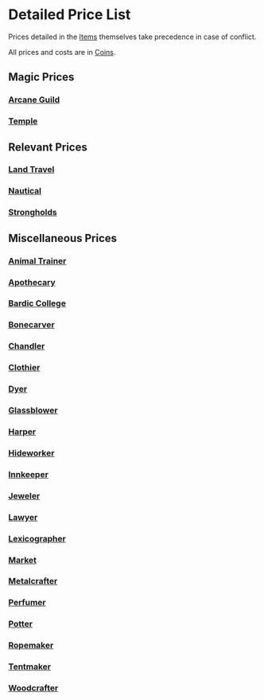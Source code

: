 # Detailed Price List

Prices detailed in the [Items](../../Items%20and%20Gear/Items.md) themselves take precedence in case of conflict.

All prices and costs are in [Coins](Coins.md).

## Magic Prices

### [Arcane Guild](Relevant%20Prices/Arcane%20Guild.md)

### [Temple](Relevant%20Prices/Temple.md)

## Relevant Prices

### [Land Travel](Relevant%20Prices/Land%20Travel/Land%20Travel.md)

### [Nautical](Relevant%20Prices/Nautical/Nautical.md)

### [Strongholds](Relevant%20Prices/Strongholds/Strongholds.md)

## Miscellaneous Prices

### [Animal Trainer](Miscellaneous%20Prices/Animal%20Trainer.md)

### [Apothecary](Miscellaneous%20Prices/Apothecary.md)

### [Bardic College](Miscellaneous%20Prices/Bardic%20College.md)

### [Bonecarver](Miscellaneous%20Prices/Bonecarver.md)

### [Chandler](Miscellaneous%20Prices/Chandler.md)

### [Clothier](Miscellaneous%20Prices/Clothier.md)

### [Dyer](Miscellaneous%20Prices/Dyer.md)

### [Glassblower](Miscellaneous%20Prices/Glassblower.md)

### [Harper](Miscellaneous%20Prices/Harper.md)

### [Hideworker](Miscellaneous%20Prices/Hideworker.md)

### [Innkeeper](Miscellaneous%20Prices/Innkeeper.md)

### [Jeweler](Miscellaneous%20Prices/Jeweler.md)

### [Lawyer](Miscellaneous%20Prices/Lawyer.md)

### [Lexicographer](Miscellaneous%20Prices/Lexicographer.md)

### [Market](Miscellaneous%20Prices/Market.md)

### [Metalcrafter](Miscellaneous%20Prices/Metalcrafter.md)

### [Perfumer](Miscellaneous%20Prices/Perfumer.md)

### [Potter](Miscellaneous%20Prices/Potter.md)

### [Ropemaker](Miscellaneous%20Prices/Ropemaker.md)

### [Tentmaker](Miscellaneous%20Prices/Tentmaker.md)

### [Woodcrafter](Miscellaneous%20Prices/Woodcrafter.md)
